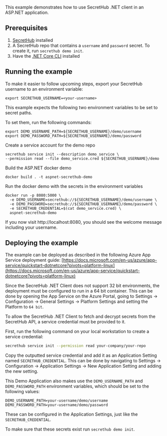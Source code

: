 This example demonstrates how to use SecretHub .NET client in an ASP.NET application.

## Prerequisites
1. [SecretHub](https://secrethub.io/docs/start/getting-started/#install) installed
1. A SecretHub repo that contains a `username` and `password` secret. To create it, run `secrethub demo init`.
1. Have the [.NET Core CLI](https://docs.microsoft.com/en-us/dotnet/core/tools/) installed

## Running the example
To make it easier to follow upcoming steps, export your SecretHub username to an environment variable:
```
export SECRETHUB_USERNAME=<your-username>
```

This example expects the following two environment variables to be set to secret paths.

To set them, run the following commands:
```
export DEMO_USERNAME_PATH=${SECRETHUB_USERNAME}/demo/username
export DEMO_PASSWORD_PATH=${SECRETHUB_USERNAME}/demo/password
```

Create a service account for the demo repo
```
secrethub service init --description demo_service \
--permission read --file demo_service.cred ${SECRETHUB_USERNAME}/demo
```

Build the ASP.NET docker demo
```
docker build . -t aspnet-secrethub-demo
```

Run the docker demo with the secrets in the environment variables
```
docker run -p 8080:5000 \
  -e DEMO_USERNAME=secrethub://${SECRETHUB_USERNAME}/demo/username \
  -e DEMO_PASSWORD=secrethub://${SECRETHUB_USERNAME}/demo/password \
  -e SECRETHUB_CREDENTIAL=$(cat demo_service.cred) \
  aspnet-secrethub-demo
```

If you now visit http://localhost:8080, you should see the welcome message including your username.


## Deploying the example
The example can be deployed as described in the following Azure App Service deployment guide:
[https://docs.microsoft.com/en-us/azure/app-service/quickstart-dotnetcore?pivots=platform-linux](https://docs.microsoft.com/en-us/azure/app-service/quickstart-dotnetcore?pivots=platform-linux)

Since the SecretHub .NET Client does not support 32 bit environments, the deployment must be configured to run in a 64 bit container.
This can be done by opening the App Service on the Azure Portal, going to Settings -> Configuration -> General Settings -> Platform Settings and setting the Platform to `64 bit`.

To allow the SecretHub .NET Client to fetch and decrypt secrets from the SecretHub API, a service credential must be provided to it.

First, run the following command on your local workstation to create a service credential:
```bash
secrethub service init --permission read your-company/your-repo
```

Copy the outputted service credential and add it as an Application Setting named `SECRETHUB_CREDENTIAL`. This can be done by navigating to Settings -> Configuration -> Application Settings -> New Application Setting and adding the new setting.

This Demo Application also makes use the `DEMO_USERNAME_PATH` and `DEMO_PASSWORD_PATH` environment variables, which should be set to the following values:
```
DEMO_USERNAME_PATH=your-username/demo/username
DEMO_PASSWORD_PATH=your-username/demo/password
```
These can be configured in the Application Settings, just like the `SECRETHUB_CREDENTIAL`.

To make sure that these secrets exist run `secrethub demo init`.

